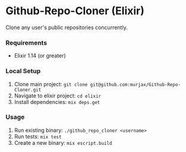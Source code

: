 # Github-Repo-Cloner (Elixir)

Clone any user's public repositories concurrently.

### Requirements
- Elixir 1.14 (or greater)

### Local Setup
1. Clone main project: `git clone git@github.com:murjax/Github-Repo-Cloner.git`
2. Navigate to elixir project: `cd elixir`
3. Install dependencies: `mix deps.get`

### Usage
1. Run existing binary: `./github_repo_cloner <username>`
2. Run tests: `mix test`
3. Create a new binary: `mix escript.build`
